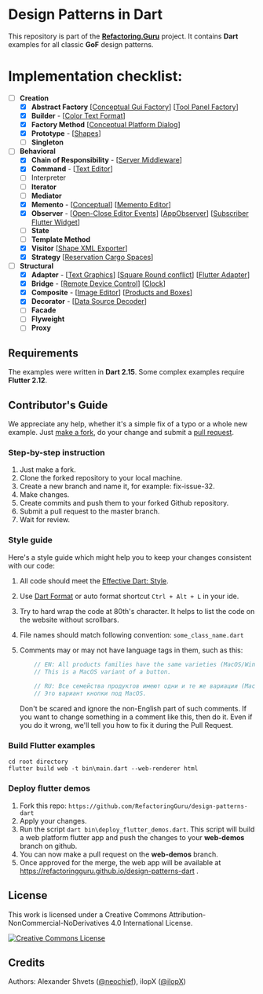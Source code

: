 # Design Patterns in Dart
This repository is part of the [**Refactoring.Guru**](https://refactoring.guru/design-patterns) project.
It contains **Dart** examples for all classic **GoF** design patterns.

# Implementation checklist:
- [ ] **Creation**
    - [x] **Abstract Factory** [[Conceptual Gui Factory](https://github.com/RefactoringGuru/design-patterns-dart/tree/main/patterns/abstract_factory/conceptual_gui_factory)] [[Tool Panel Factory](https://github.com/RefactoringGuru/design-patterns-dart/tree/main/patterns/abstract_factory/tool_panel_factory)]
    - [x] **Builder** - [[Color Text Format](https://github.com/RefactoringGuru/design-patterns-dart/tree/main/patterns/builder/color_text_format)]
    - [x] **Factory Method** [[Conceptual Platform Dialog](https://github.com/RefactoringGuru/design-patterns-dart/tree/main/patterns/factory_method/conceptual_platform_dialog)]
    - [x] **Prototype** - [[Shapes](https://github.com/RefactoringGuru/design-patterns-dart/tree/main/patterns/prototype/shapes)] 
    - [ ] **Singleton**
- [ ]  **Behavioral**
    - [x] **Chain of Responsibility** - [[Server Middleware](https://github.com/RefactoringGuru/design-patterns-dart/tree/main/patterns/chain_of_responsibility/server_middleware)]
    - [x] **Command** - [[Text Editor](https://github.com/RefactoringGuru/design-patterns-dart/tree/main/patterns/command/text_editor)] 
    - [ ] Interpreter
    - [ ] **Iterator**
    - [ ] **Mediator**
    - [x] **Memento** - [[Conceptual](https://github.com/RefactoringGuru/design-patterns-dart/tree/main/patterns/memento/conceptual)] [[Memento Editor](https://github.com/RefactoringGuru/design-patterns-dart/tree/main/patterns/memento/memento_editor)] 
    - [x] **Observer** - [[Open-Close Editor Events](https://github.com/RefactoringGuru/design-patterns-dart/tree/main/patterns/observer/open_close_editor_events)] [[AppObserver](https://github.com/RefactoringGuru/design-patterns-dart/tree/main/patterns/observer/app_observer)] [[Subscriber Flutter Widget](https://github.com/RefactoringGuru/design-patterns-dart/tree/main/patterns/observer/subscriber_flutter_widget)]
    - [ ] **State**
    - [ ] **Template Method**
    - [X] **Visitor**  [[Shape XML Exporter](https://github.com/RefactoringGuru/design-patterns-dart/tree/main/patterns/visitor/shapes_exporter)]
    - [X] **Strategy** [[Reservation Cargo Spaces](https://github.com/RefactoringGuru/design-patterns-dart/tree/main/patterns/strategy/reservation_cargo_spaces)]
- [ ] **Structural**
    - [x] **Adapter** - [[Text Graphics](https://github.com/RefactoringGuru/design-patterns-dart/tree/main/patterns/adapter/text_graphics)] [[Square Round conflict](https://github.com/RefactoringGuru/design-patterns-dart/tree/main/patterns/adapter/square_round_conflict)] [[Flutter Adapter](https://github.com/RefactoringGuru/design-patterns-dart/tree/main/patterns/adapter/flutter_adapter)] 
    - [x] **Bridge** - [[Remote Device Control](https://github.com/RefactoringGuru/design-patterns-dart/tree/main/patterns/bridge/devices_remote_control)] [[Clock](https://github.com/RefactoringGuru/design-patterns-dart/tree/main/patterns/bridge/clock)] 
    - [x] **Composite** - [[Image Editor](https://github.com/RefactoringGuru/design-patterns-dart/tree/main/patterns/composite/image_editor)] [[Products and Boxes](https://github.com/RefactoringGuru/design-patterns-dart/tree/main/patterns/composite/products_and_boxes)] 
    - [x] **Decorator** - [[Data Source Decoder](https://github.com/RefactoringGuru/design-patterns-dart/tree/main/patterns/decorator/data_source_decoder)]
    - [ ] **Facade**
    - [ ] **Flyweight**
    - [ ] **Proxy**

## Requirements

The examples were written in **Dart 2.15**.
Some complex examples require **Flutter 2.12**.

## Contributor's Guide

We appreciate any help, whether it's a simple fix of a typo or a whole new example. Just [make a fork](https://help.github.com/articles/fork-a-repo/), do your change and submit a [pull request](https://help.github.com/articles/creating-a-pull-request-from-a-fork/).

### Step-by-step instruction
1. Just make a fork.
2. Clone the forked repository to your local machine.
3. Create a new branch and name it, for example: fix-issue-32.
4. Make changes.
5. Create commits and push them to your forked Github repository.
6. Submit a pull request to the master branch.
7. Wait for review.

### Style guide
Here's a style guide which might help you to keep your changes consistent with our code:

1. All code should meet the [Effective Dart: Style](https://dart.dev/guides/language/effective-dart/style).
 
2. Use [Dart Format](https://dart.dev/tools/dart-format) or auto format shortcut `Ctrl + Alt + L` in your ide. 

3. Try to hard wrap the code at 80th's character. It helps to list the code on the website without scrollbars.

4. File names should match following convention: `some_class_name.dart`

5. Comments may or may not have language tags in them, such as this:
    ```dart
        // EN: All products families have the same varieties (MacOS/Windows).
        // This is a MacOS variant of a button.
        
        // RU: Все семейства продуктов имеют одни и те же вариации (MacOS/Windows).
        // Это вариант кнопки под MacOS.
    ```
    Don't be scared and ignore the non-English part of such comments. If you want to change 
    something in a comment like this, then do it. Even if you do it wrong, we'll tell you how 
    to fix it during the Pull Request.


### Build Flutter examples
```batch
cd root directory
flutter build web -t bin\main.dart --web-renderer html
```

### Deploy flutter demos
1. Fork this repo: `https://github.com/RefactoringGuru/design-patterns-dart`
2. Apply your changes.
3. Run the script `dart bin\deploy_flutter_demos.dart`.
This script will build a web platform flutter app and push the changes to your **web-demos** branch on github.
4. You can now make a pull request on the **web-demos** branch.
5. Once approved for the merge, the web app will be available at https://refactoringguru.github.io/design-patterns-dart .

## License
This work is licensed under a Creative Commons Attribution-NonCommercial-NoDerivatives 4.0 International License.

<a rel="license" href="http://creativecommons.org/licenses/by-nc-nd/4.0/"><img alt="Creative Commons License" style="border-width:0" src="https://i.creativecommons.org/l/by-nc-nd/4.0/80x15.png" /></a>


## Credits
Authors: Alexander Shvets ([@neochief](https://github.com/neochief)), ilopX ([@ilopX](https://github.com/ilopX))
